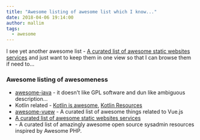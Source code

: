 ```yaml
---
title: "Awesome listing of awesome list which I know..."
date: 2018-04-06 19:14:00
author: mallim
tags:
  - awesome
---
```


I see yet another awesome list - [A curated list of awesome static websites services](https://github.com/agarrharr/awesome-static-website-services) and just want to keep them in one view so that I can browse them if need to...

### Awesome listing of awesomeness

- [awesome-java](https://github.com/akullpp/awesome-java) - it doesn't like GPL software and dun like ambiguous description...
- Kotlin related - [Kotlin is awesome](https://kotlin.link/), [Kotlin Resources](https://www.kotlinresources.com/)
- [awesome-vuew](https://github.com/vuejs/awesome-vue) - A curated list of awesome things related to Vue.js
- [A curated list of awesome static websites services](https://github.com/agarrharr/awesome-static-website-services)
- [](https://github.com/kahun/awesome-sysadmin) - A curated list of amazingly awesome open source sysadmin resources inspired by Awesome PHP.
